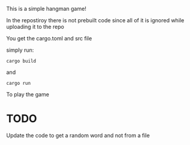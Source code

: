 This is a simple hangman game!

In the repostiroy there is not prebuilt code since all of it is ignored while uploading it to the repo

You get the cargo.toml and src file

simply run:

```cargo build```

and 

```cargo run```

To play the game

# TODO

Update the code to get a random word and not from a file